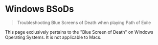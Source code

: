 # Windows BSoDs

> Troubleshooting Blue Screens of Death when playing Path of Exile

<note>

This page exclusively pertains to the "Blue Screen of Death" on Windows Operating Systems. It is not applicable to Macs.

</note>
